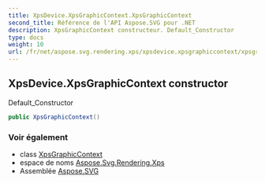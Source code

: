```yaml
---
title: XpsDevice.XpsGraphicContext.XpsGraphicContext
second_title: Référence de l'API Aspose.SVG pour .NET
description: XpsGraphicContext constructeur. Default_Constructor
type: docs
weight: 10
url: /fr/net/aspose.svg.rendering.xps/xpsdevice.xpsgraphiccontext/xpsgraphiccontext/
---
```

## XpsDevice.XpsGraphicContext constructor

Default_Constructor

```csharp
public XpsGraphicContext()
```

### Voir également

* class [XpsGraphicContext](../)
* espace de noms [Aspose.Svg.Rendering.Xps](../../xpsdevice.xpsgraphiccontext/)
* Assemblée [Aspose.SVG](../../../)


